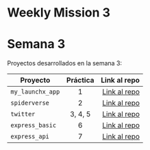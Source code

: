 # Weekly Mission 3

# Semana 3

Proyectos desarrollados en la semana 3:

| Proyecto         | Práctica |                                                                                            Link al repo |
| ---------------- | :------: | ------------------------------------------------------------------------------------------------------: |
| `my_launchx_app` |    1     | [Link al repo](https://github.com/baruch-grs/launchX/tree/main/Backend/weekly_mission_3/my_launchX_app) |
| `spiderverse`    |    2     |    [Link al repo](https://github.com/baruch-grs/launchX/tree/main/Backend/weekly_mission_3/spiderverse) |
| `twitter`        | 3, 4, 5  |        [Link al repo](https://github.com/baruch-grs/launchX/tree/main/Backend/weekly_mission_3/Twitter) |
| `express_basic`  |    6     |  [Link al repo](https://github.com/baruch-grs/launchX/tree/main/Backend/weekly_mission_3/express_basic) |
| `express_api`    |    7     |                                                                                        [Link al repo]() |
